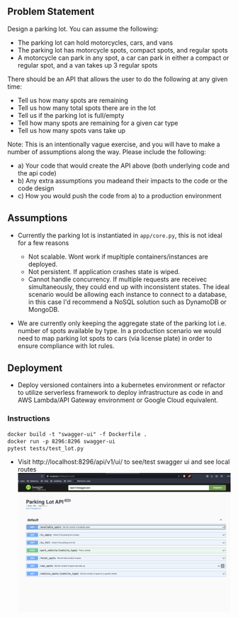 ## Problem Statement
Design a parking lot. You can assume the following:
- The parking lot can hold motorcycles, cars, and vans
- The parking lot has motorcycle spots, compact spots, and regular spots
- A motorcycle can park in any spot, a car can park in either a compact or regular
spot, and a van takes up 3 regular spots

There should be an API that allows the user to do the following at any given time:
- Tell us how many spots are remaining
- Tell us how many total spots there are in the lot
- Tell us if the parking lot is full/empty
- Tell how many spots are remaining for a given car type
- Tell us how many spots vans take up

Note: This is an intentionally vague exercise, and you will have to make a number of assumptions along the way. Please include the following:

- a) Your code that would create the API above (both underlying code and the api code) 
- b) Any extra assumptions you madeand their impacts to the code or the code design 
- c) How you would push the code from a) to a production environment


## Assumptions
- Currently the parking lot is instantiated in `app/core.py`, this is not ideal for a few reasons
    - Not scalable. Wont work if mupltiple containers/instances are deployed.
    - Not persistent. If application crashes state is wiped.
    - Cannot handle concurrency. If multiple requests are receivec simultaneously, they could end up with inconsistent states.
The ideal scenario would be allowing each instance to connect to a database, in this case I'd recommend a NoSQL solution such as DynamoDB or MongoDB.

- We are currently only keeping the aggregate state of the parking lot i.e. number of spots available by type. In a production scenario we would need to map parking lot spots to cars (via license plate) in order to ensure compliance with lot rules.

## Deployment
- Deploy versioned containers into a kubernetes environment or refactor to utilize serverless framework to deploy infrastructure as code in and AWS Lambda/API Gateway environment or Google Cloud equivalent.

### Instructions
```
docker build -t "swagger-ui" -f Dockerfile .
docker run -p 8296:8296 swagger-ui
pytest tests/test_lot.py
```
- Visit http://localhost:8296/api/v1/ui/ to see/test swagger ui and see local routes
![Swagger UI](assets/swagger_ui.png)
